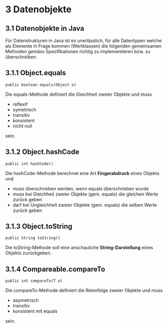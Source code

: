 3 Datenobjekte
==============
3.1 Datenobjekte in Java
------------------------
Für Datenstrukturen in Java ist es unerlässlich, für alle Datentypen welche als Elemente in Frage kommen (Wertklassen) die folgenden gemeinsamen Methoden gemäss Spezifikationen richtig zu implementieren bzw. zu überschreiben.

3.1.1 Object.equals
-------------------

    public boolean equals(Object o)

Die equals-Methode definiert die Gleichheit zweier Objekte und muss

*   reflexif
*   symetrisch
*   transitiv
*   konsistent
*   nicht null

sein.

3.1.2 Object.hashCode
---------------------

    public int hashCode()
    
Die hashCode-Methode berechnet eine Art **Fingerabdruck** eines Objekts und

*   muss überschrieben werden, wenn equals überschrieben wurde
*   muss bei Gleichheit zweier Objekte (gem. equals) die gleichen Werte zurück geben
*   darf bei Ungleichheit zweier Objekte (gem. equals) die selben Werte zurück geben

3.1.3 Object.toString
---------------------

    public String toString()
    
Die toString-Methode soll eine anschauliche **String-Darstellung** eines Objekts zurückgeben.

3.1.4 Compareable<T>.compareTo
------------------------------
    
    public int compareTo(T o)

Die compareTo-Methode definiert die Reienfolge zweier Objekte und muss

*   asymetrisch
*   transitiv
*   konsistent mit equals

sein.